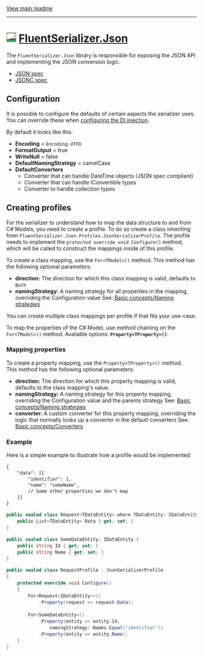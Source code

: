 ﻿[//]: # (Header)

<a href="https://github.com/Marvin-Brouwer/FluentSerializer#readme">
	View main readme
</a><hr/>
<h1>
	<img alt="icon" width="26" height="26"
		src="/docs/logo/Logo.json.optimized.svg" />
	<a href="/src/FluentSerializer.Json#readme">
		FluentSerializer.Json
	</a>
</h1>

[//]: # (Body)

The `FluentSerializer.Json` library is responsible for exposing the JSON API and implementing the JSON conversion logic.

- [JSON spec](https://www.json.org/json-en.html)
- [JSONC spec](https://code.visualstudio.com/docs/languages/json#_json-with-comments)

## Configuration

[configuring-di]: /src/FluentSerializer.Json.DependencyInjection.NetCoreDefault#readme

It is possible to configure the defaults of certain aspects the serializer uses.
You can override these when [configuring the DI injection][configuring-di].

By default it looks like this:

- **Encoding** = `Encoding.UTF8`
- **FormatOutput** = true
- **WriteNull** = false
- **DefaultNamingStrategy** = camelCase
- **DefaultConverters**
  - Converter that can handle DateTime objects (JSON spec compliant)
  - Converter that can handle IConvertible types
  - Converter to handle collection types

## Creating profiles

For the serializer to understand how to map the data structure to and from C# Models, you need to create a profile.
To do so create a class inheriting from `FluentSerializer.Json.Profiles.JsonSerializerProfile`.
The profile needs to implement the `protected override void Configure()` method, which will be called to construct the mappings inside of this profile.

To create a class mapping, use the `For<TModel>()` method.
This method has the following optional parameters:  

- **direction:** The direction for which this class mapping is valid, defaults to `Both`
- **namingStrategy:** A naming strategy for all properties in the mapping, overriding the Configuration value
  See: [Basic concepts/Naming strategies](/docs/help/basic-concepts/Naming-strategies.md#readme)

You can create multiple class mappings per profile if that fits your use-case.

To map the properties of the C# Model, use method chaining on the `For<TModel>()` method.
Available options: **`Property<TProperty>()`**.

### Mapping properties

To create a property mapping, use the `Property<TProperty>()` method.  
This method has the following optional parameters:

- **direction:** The direction for which this property mapping is valid, defaults to the class mapping's value.
- **namingStrategy:** A naming strategy for this property mapping, overriding the Configuration value and the parents strategy
  See: [Basic concepts/Naming strategies](/docs/help/basic-concepts/Naming-strategies.md#readme)
- **converter:** A custom converter for this property mapping, overriding the logic that normally looks up a converter in the default converters
  See: [Basic concepts/Converters](/docs/help/basic-concepts/Converters.md#readme)

### Example

Here is a simple example to illustrate how a profile would be implemented:

```jsonc
{
	"data": [{
		"identifier": 1,
		"name": "someName",
		// Some other properties we don't map
	}]
}
```

```csharp
public sealed class Request<TDataEntity> where TDataEntity: IDataEntity {
	public List<TDataEntity> Data { get; set; }
}
```

```csharp
public sealed class SomeDataEntity: IDataEntity {
	public string Id { get; set; }
	public string Name { get; set; }
}
```

```csharp
public sealed class RequestProfile : JsonSerializerProfile
{
	protected override void Configure()
	{
		For<Request<IDataEntity>>()
			.Property(request => request.Data);

		For<SomeDataEntity>()
			.Property(entity => entity.Id,
				namingStrategy: Names.Equal("identifier"))
			.Property(entity => entity.Name);
	}
}
```
